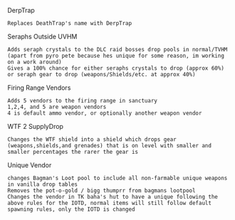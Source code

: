 DerpTrap

	Replaces DeathTrap's name with DerpTrap
	
Seraphs Outside UVHM

	Adds seraph crystals to the DLC raid bosses drop pools in normal/TVHM (apart from pyro pete because hes unique for some reason, im working on a work around) 
	Gives a 100% chance for either seraphs crystals to drop (approx 60%) or seraph gear to drop (weapons/Shields/etc. at approx 40%) 

Firing Range Vendors

	Adds 5 vendors to the firing range in sanctuary
	1,2,4, and 5 are weapon vendors
	4 is default ammo vendor, or optionally another weapon vendor

WTF 2 SupplyDrop

	Changes the WTF shield into a shield which drops gear (weapons,shields,and grenades) that is on level with smaller and smaller percentages the rarer the gear is
	
Unique Vendor

	changes Bagman's Loot pool to include all non-farmable unique weapons in vanilla drop tables
	Removes the pot-o-gold / bigg thumprr from bagmans lootpool
	Changes the vendor in TK baha's hut to have a unique following the above rules for the IOTD, normal items will still follow default spawning rules, only the IOTD is changed
